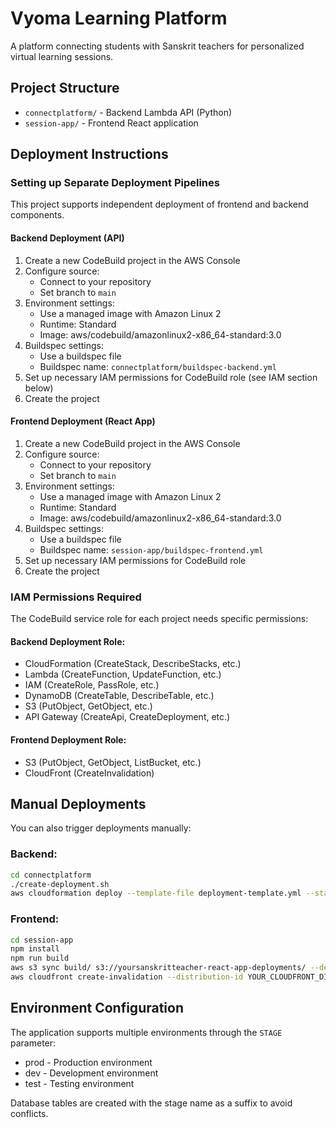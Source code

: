 # Vyoma Learning Platform

A platform connecting students with Sanskrit teachers for personalized virtual learning sessions.

## Project Structure

- `connectplatform/` - Backend Lambda API (Python)
- `session-app/` - Frontend React application

## Deployment Instructions

### Setting up Separate Deployment Pipelines

This project supports independent deployment of frontend and backend components.

#### Backend Deployment (API)

1. Create a new CodeBuild project in the AWS Console
2. Configure source:
   - Connect to your repository
   - Set branch to `main`
3. Environment settings:
   - Use a managed image with Amazon Linux 2
   - Runtime: Standard
   - Image: aws/codebuild/amazonlinux2-x86_64-standard:3.0
4. Buildspec settings:
   - Use a buildspec file
   - Buildspec name: `connectplatform/buildspec-backend.yml`
5. Set up necessary IAM permissions for CodeBuild role (see IAM section below)
6. Create the project

#### Frontend Deployment (React App)

1. Create a new CodeBuild project in the AWS Console
2. Configure source:
   - Connect to your repository
   - Set branch to `main`
3. Environment settings:
   - Use a managed image with Amazon Linux 2
   - Runtime: Standard
   - Image: aws/codebuild/amazonlinux2-x86_64-standard:3.0
4. Buildspec settings:
   - Use a buildspec file
   - Buildspec name: `session-app/buildspec-frontend.yml`
5. Set up necessary IAM permissions for CodeBuild role
6. Create the project

### IAM Permissions Required

The CodeBuild service role for each project needs specific permissions:

#### Backend Deployment Role:
- CloudFormation (CreateStack, DescribeStacks, etc.)
- Lambda (CreateFunction, UpdateFunction, etc.)
- IAM (CreateRole, PassRole, etc.)
- DynamoDB (CreateTable, DescribeTable, etc.)
- S3 (PutObject, GetObject, etc.)
- API Gateway (CreateApi, CreateDeployment, etc.)

#### Frontend Deployment Role:
- S3 (PutObject, GetObject, ListBucket, etc.)
- CloudFront (CreateInvalidation)

## Manual Deployments

You can also trigger deployments manually:

### Backend:
```bash
cd connectplatform
./create-deployment.sh
aws cloudformation deploy --template-file deployment-template.yml --stack-name yoursanskritteacher-api --parameter-overrides Stage=prod --capabilities CAPABILITY_IAM CAPABILITY_NAMED_IAM CAPABILITY_AUTO_EXPAND --no-fail-on-empty-changeset --region us-east-1
```

### Frontend:
```bash
cd session-app
npm install
npm run build
aws s3 sync build/ s3://yoursanskritteacher-react-app-deployments/ --delete
aws cloudfront create-invalidation --distribution-id YOUR_CLOUDFRONT_DISTRIBUTION_ID --paths "/*"
```

## Environment Configuration

The application supports multiple environments through the `STAGE` parameter:

- prod - Production environment
- dev - Development environment 
- test - Testing environment

Database tables are created with the stage name as a suffix to avoid conflicts.